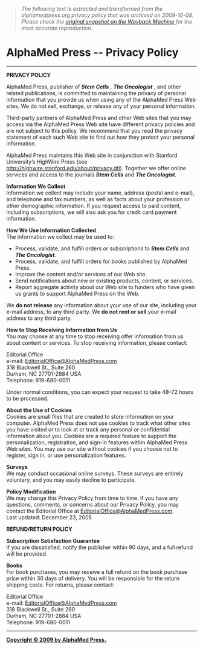 > *The following text is extracted and transformed from the alphamedpress.org privacy policy that was archived on 2009-10-08. Please check the [original snapshot on the Wayback Machine](https://web.archive.org/web/20091008162454id_/http%3A//www.alphamedpress.org/misc/privacypolicy.dtl) for the most accurate reproduction.*

# AlphaMed Press -- Privacy Policy

[](https://web.archive.org/)   


* * *

**PRIVACY POLICY**

AlphaMed Press, publisher of **_Stem Cells_** , **_The Oncologist_** , and other related publications, is committed to maintaining the privacy of personal information that you provide us when using any of the AlphaMed Press Web sites. We do not sell, exchange, or release any of your personal information.  


Third-party partners of AlphaMed Press and other Web sites that you may access via the AlphaMed Press Web site have different privacy policies and are not subject to this policy. We recommend that you read the privacy statement of each such Web site to find out how they protect your personal information.   


AlphaMed Press maintains this Web site in conjunction with Stanford University’s HighWire Press (see <http://highwire.stanford.edu/about/privacy.dtl>). Together we offer online services and access to the journals **_Stem Cells_** and **_The Oncologist_**.

 **Information We Collect**  
Information we collect may include your name, address (postal and e-mail), and telephone and fax numbers, as well as facts about your profession or other demographic information. If you request access to paid content, including subscriptions, we will also ask you for credit card payment information. 

**How We Use Information Collected**  
The information we collect may be used to: 

  * Process, validate, and fulfill orders or subscriptions to **_Stem Cells_** and **_The Oncologist_**. 
  * Process, validate, and fulfill orders for books published by AlphaMed Press. 
  * Improve the content and/or services of our Web site. 
  * Send notifications about new or existing products, content, or services. 
  * Report aggregate activity about our Web site to funders who have given us grants to support AlphaMed Press on the Web.



We **do not release** any information about your use of our site, including your e-mail address, to any third party. We **do not rent or sell** your e-mail address to any third party. 

**How to Stop Receiving Information from Us**  
You may choose at any time to stop receiving offer information from us about content or services. To stop receiving information, please contact:

Editorial Office  
e-mail: [EditorialOffice@AlphaMedPress.com](mailto:EditorialOffice@AlphaMedPress.com)  
318 Blackwell St., Suite 260  
Durham, NC 27701-2884 USA  
Telephone: 919-680-0011

Under normal conditions, you can expect your request to take 48–72 hours to be processed. 

**About the Use of Cookies**  
Cookies are small files that are created to store information on your computer. AlphaMed Press does not use cookies to track what other sites you have visited or to look at or track any personal or confidential information about you. Cookies are a required feature to support the personalization, registration, and sign-in features within AlphaMed Press Web sites. You may use our site without cookies if you choose not to register, sign in, or use personalization features. 

**Surveys**  
We may conduct occasional online surveys. These surveys are entirely voluntary, and you may easily decline to participate.

 **Policy Modification**  
We may change this Privacy Policy from time to time. If you have any questions, comments, or concerns about our Privacy Policy, you may contact the Editorial Office at [EditorialOffice@AlphaMedPress.com](mailto:EditorialOffice@AlphaMedPress.com).   
Last updated: December 23, 2005

 **REFUND/RETURN POLICY**

**Subscription Satisfaction Guarantee**  
If you are dissatisfied, notify the publisher within 90 days, and a full refund will be provided.

**Books**  
For book purchases, you may receive a full refund on the book purchase price within 30 days of delivery. You will be responsible for the return shipping costs. For returns, please contact:

Editorial Office  
e-mail: [EditorialOffice@AlphaMedPress.com](mailto:EditorialOffice@AlphaMedPress.com)  
318 Blackwell St., Suite 260  
Durham, NC 27701-2884 USA  
Telephone: 919-680-0011

* * *

**[Copyright © 2009 by AlphaMed Press.](https://web.archive.org/misc/terms.shtml)**
